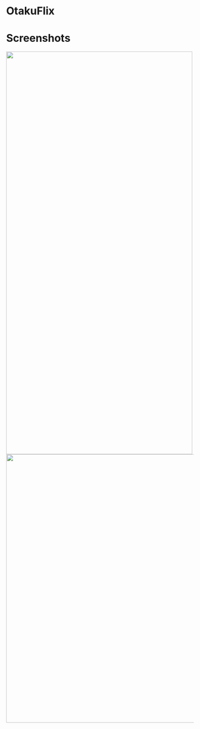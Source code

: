 # OtakuFlix
# Screenshots
<img src="https://user-images.githubusercontent.com/48673995/101184119-567cea80-3676-11eb-92fe-8f531333309d.jpg" width="500" height ="1080"/><img src ="https://user-images.githubusercontent.com/48673995/101184732-0f432980-3677-11eb-93a6-dd55a35a106e.jpg" width="1080" height ="720"/>

